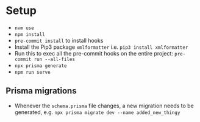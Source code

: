 # Setup

- `nvm use`
- `npm install`
- `pre-commit install` to install hooks
- Install the Pip3 package `xmlformatter` i.e. `pip3 install xmlformatter`
- Run this to exec all the pre-commit hooks on the entire project: `pre-commit run --all-files`
- `npx prisma generate`
- `npm run serve`

## Prisma migrations

- Whenever the `schema.prisma` file changes, a new migration needs to be generated, e.g. `npx prisma migrate dev --name added_new_thingy`
